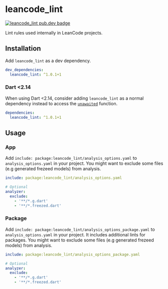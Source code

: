# leancode_lint

[![leancode_lint pub.dev badge][pub-badge]][pub-badge-link]

Lint rules used internally in LeanCode projects.

## Installation

Add `leancode_lint` as a dev dependency.

```yaml
dev_dependencies:
  leancode_lint: ^1.0.1+1
```

### Dart <2.14

When using Dart <2.14, consider adding `leancode_lint` as a normal dependency
instead to access the
[`unawaited`](https://api.dart.dev/stable/2.14.0/dart-async/unawaited.html)
function.

```yaml
dependencies:
  leancode_lint: ^1.0.1+1
```

## Usage

### App

Add `include: package:leancode_lint/analysis_options.yaml` to
`analysis_options.yaml` in your project. You might want to exclude some files
(e.g generated frezeed models) from analysis.

```yaml
include: package:leancode_lint/analysis_options.yaml

# Optional
analyzer:
  exclude:
    - '**/*.g.dart'
    - '**/*.freezed.dart'
```

### Package

Add `include: package:leancode_lint/analysis_options_package.yaml` to
`analysis_options.yaml` in your project. It includes additional lints for
packages. You might want to exclude some files (e.g generated frezeed models)
from analysis.

```yaml
include: package:leancode_lint/analysis_options_package.yaml

# Optional
analyzer:
  exclude:
    - '**/*.g.dart'
    - '**/*.freezed.dart'
```

[pub-badge]: https://img.shields.io/pub/v/leancode_lint
[pub-badge-link]: https://pub.dev/packages/leancode_lint

